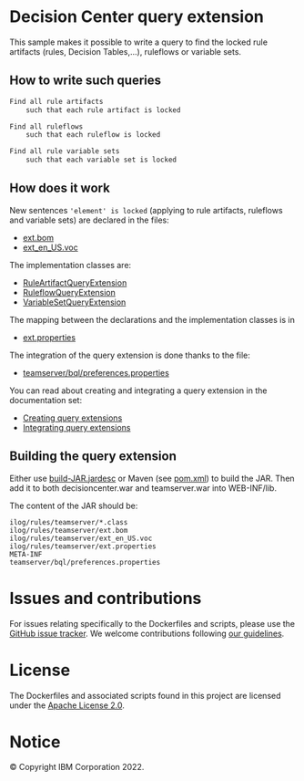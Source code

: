# Decision Center query extension
 
This sample makes it possible to write a query to find the locked rule artifacts (rules, Decision Tables,...), ruleflows or variable sets.

## How to write such queries
```java
Find all rule artifacts
    such that each rule artifact is locked
```
```java
Find all ruleflows
    such that each ruleflow is locked
```
```java
Find all rule variable sets
    such that each variable set is locked
```
## How does it work

New sentences `'element' is locked` (applying to rule artifacts, ruleflows and variable sets) are declared in the files:
- [ext.bom](find-locked-ruleartifacts-query-extension/ilog/rules/teamserver/ext.bom) 
- [ext_en_US.voc](find-locked-ruleartifacts-query-extension/ilog/rules/teamserver/ext_en_US.voc) 

The implementation classes are:
- [RuleArtifactQueryExtension](find-locked-ruleartifacts-query-extension/src/ilog/rules/teamserver/RuleArtifactQueryExtension.java) 
- [RuleflowQueryExtension](find-locked-ruleartifacts-query-extension/src/ilog/rules/teamserver/RuleflowQueryExtension.java) 
- [VariableSetQueryExtension](find-locked-ruleartifacts-query-extension/src/ilog/rules/teamserver/VariableSetQueryExtension.java) 

The mapping between the declarations and the implementation classes is in
- [ext.properties](find-locked-ruleartifacts-query-extension/ilog/rules/teamserver/ext.properties) 

The integration of the query extension is done thanks to the file:
- [teamserver/bql/preferences.properties](find-locked-ruleartifacts-query-extension/teamserver/bql/preferences.properties) 


You can read about creating and integrating a query extension in the documentation set: 
- [Creating query extensions](https://www.ibm.com/docs/en/odm/8.10?topic=queries-creating-query-extensions)
- [Integrating query extensions](https://www.ibm.com/docs/en/odm/8.10?topic=extensions-integrating-query)

## Building the query extension
Either use [build-JAR.jardesc](find-locked-ruleartifacts-query-extension/build-JAR.jardesc) or Maven (see [pom.xml](find-locked-ruleartifacts-query-extension/pom.xml)) to build the JAR.
Then add it to both decisioncenter.war and teamserver.war into WEB-INF/lib.

The content of the JAR should be:
```
ilog/rules/teamserver/*.class
ilog/rules/teamserver/ext.bom
ilog/rules/teamserver/ext_en_US.voc
ilog/rules/teamserver/ext.properties
META-INF
teamserver/bql/preferences.properties
```
# Issues and contributions
For issues relating specifically to the Dockerfiles and scripts, please use the [GitHub issue tracker](../../issues).
We welcome contributions following [our guidelines](CONTRIBUTING.md).

# License
The Dockerfiles and associated scripts found in this project are licensed under the [Apache License 2.0](LICENSE).

# Notice
© Copyright IBM Corporation 2022.